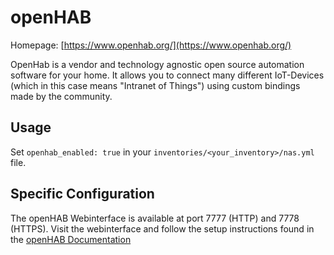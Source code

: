 # openHAB

Homepage: [https://www.openhab.org/](https://www.openhab.org/)

OpenHab is a vendor and technology agnostic open source automation software for your
home. It allows you to connect many different IoT-Devices (which in this case means
"Intranet of Things") using custom bindings made by the community.

## Usage

Set `openhab_enabled: true` in your `inventories/<your_inventory>/nas.yml` file.

## Specific Configuration

The openHAB Webinterface is available at port 7777 (HTTP) and 7778 (HTTPS). Visit the
webinterface and follow the setup instructions found in the
[openHAB Documentation](https://www.openhab.org/docs/tutorial/1sttimesetup.html)
